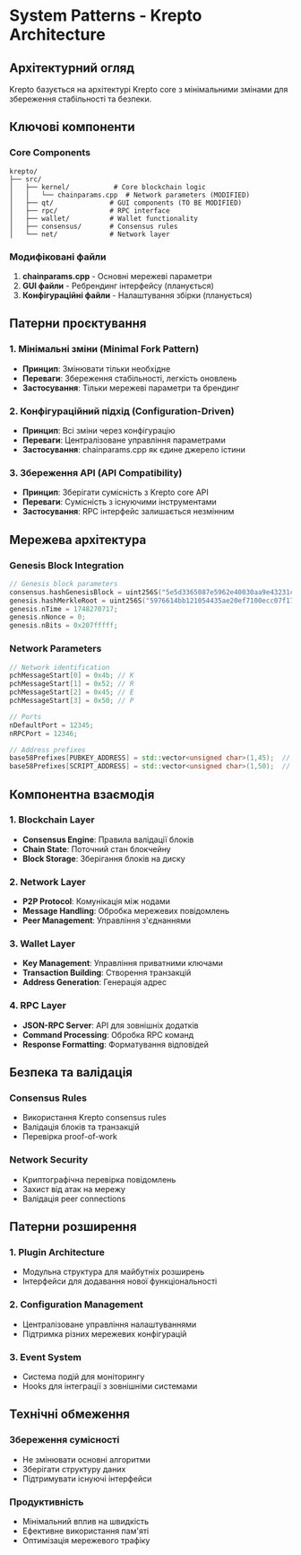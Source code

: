 # System Patterns - Krepto Architecture

## Архітектурний огляд
Krepto базується на архітектурі Krepto core з мінімальними змінами для збереження стабільності та безпеки.

## Ключові компоненти

### Core Components
```
krepto/
├── src/
│   ├── kernel/           # Core blockchain logic
│   │   └── chainparams.cpp  # Network parameters (MODIFIED)
│   ├── qt/              # GUI components (TO BE MODIFIED)
│   ├── rpc/             # RPC interface
│   ├── wallet/          # Wallet functionality
│   ├── consensus/       # Consensus rules
│   └── net/             # Network layer
```

### Модифіковані файли
1. **chainparams.cpp** - Основні мережеві параметри
2. **GUI файли** - Ребрендинг інтерфейсу (планується)
3. **Конфігураційні файли** - Налаштування збірки (планується)

## Патерни проєктування

### 1. Мінімальні зміни (Minimal Fork Pattern)
- **Принцип**: Змінювати тільки необхідне
- **Переваги**: Збереження стабільності, легкість оновлень
- **Застосування**: Тільки мережеві параметри та брендинг

### 2. Конфігураційний підхід (Configuration-Driven)
- **Принцип**: Всі зміни через конфігурацію
- **Переваги**: Централізоване управління параметрами
- **Застосування**: chainparams.cpp як єдине джерело істини

### 3. Збереження API (API Compatibility)
- **Принцип**: Зберігати сумісність з Krepto core API
- **Переваги**: Сумісність з існуючими інструментами
- **Застосування**: RPC інтерфейс залишається незмінним

## Мережева архітектура

### Genesis Block Integration
```cpp
// Genesis block parameters
consensus.hashGenesisBlock = uint256S("5e5d3365087e5962e40030aa9e43231c24f4057ddfbacb069fb19cfc935c23c9");
genesis.hashMerkleRoot = uint256S("5976614bb121054435ae20ef7100ecc07f176b54a7bf908493272d716f8409b4");
genesis.nTime = 1748270717;
genesis.nNonce = 0;
genesis.nBits = 0x207fffff;
```

### Network Parameters
```cpp
// Network identification
pchMessageStart[0] = 0x4b; // K
pchMessageStart[1] = 0x52; // R  
pchMessageStart[2] = 0x45; // E
pchMessageStart[3] = 0x50; // P

// Ports
nDefaultPort = 12345;
nRPCPort = 12346;

// Address prefixes
base58Prefixes[PUBKEY_ADDRESS] = std::vector<unsigned char>(1,45);  // 'K'
base58Prefixes[SCRIPT_ADDRESS] = std::vector<unsigned char>(1,50);  // 'M'
```

## Компонентна взаємодія

### 1. Blockchain Layer
- **Consensus Engine**: Правила валідації блоків
- **Chain State**: Поточний стан блокчейну
- **Block Storage**: Зберігання блоків на диску

### 2. Network Layer
- **P2P Protocol**: Комунікація між нодами
- **Message Handling**: Обробка мережевих повідомлень
- **Peer Management**: Управління з'єднаннями

### 3. Wallet Layer
- **Key Management**: Управління приватними ключами
- **Transaction Building**: Створення транзакцій
- **Address Generation**: Генерація адрес

### 4. RPC Layer
- **JSON-RPC Server**: API для зовнішніх додатків
- **Command Processing**: Обробка RPC команд
- **Response Formatting**: Форматування відповідей

## Безпека та валідація

### Consensus Rules
- Використання Krepto consensus rules
- Валідація блоків та транзакцій
- Перевірка proof-of-work

### Network Security
- Криптографічна перевірка повідомлень
- Захист від атак на мережу
- Валідація peer connections

## Патерни розширення

### 1. Plugin Architecture
- Модульна структура для майбутніх розширень
- Інтерфейси для додавання нової функціональності

### 2. Configuration Management
- Централізоване управління налаштуваннями
- Підтримка різних мережевих конфігурацій

### 3. Event System
- Система подій для моніторингу
- Hooks для інтеграції з зовнішніми системами

## Технічні обмеження

### Збереження сумісності
- Не змінювати основні алгоритми
- Зберігати структуру даних
- Підтримувати існуючі інтерфейси

### Продуктивність
- Мінімальний вплив на швидкість
- Ефективне використання пам'яті
- Оптимізація мережевого трафіку 
